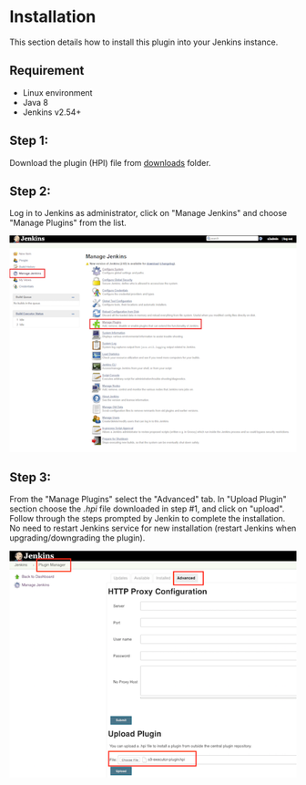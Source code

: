 # Installation

This section details how to install this plugin into your Jenkins
instance.

## Requirement

- Linux environment
- Java 8
- Jenkins v2.54+


## Step 1:
Download the plugin (HPI) file from [downloads](../downloads/) folder.

## Step 2:
Log in to Jenkins as administrator, click on "Manage Jenkins" and choose "Manage Plugins" from the list.

![](assets/images/install1.png)

## Step 3:
From the "Manage Plugins" select the "Advanced" tab.  In "Upload Plugin" section choose the _.hpi_ file downloaded in step #1, and click on "upload".  Follow through the steps prompted by Jenkin to complete the installation. No need to restart Jenkins service for new installation (restart Jenkins when upgrading/downgrading the plugin).

![](assets/images/install2.png)
